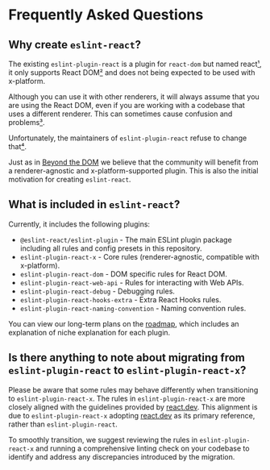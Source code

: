 # Frequently Asked Questions

## Why create `eslint-react`?

The existing `eslint-plugin-react` is a plugin for `react-dom` but named react[¹], it only supports React DOM[²] and does not being expected to be used with x-platform.

Although you can use it with other renderers, it will always assume that you are using the React DOM, even if you are working with a codebase that uses a different renderer. This can sometimes cause confusion and problems[³].

Unfortunately, the maintainers of `eslint-plugin-react` refuse to change that[⁴].

Just as in [Beyond the DOM](https://legacy.reactjs.org/docs/design-principles.html#beyond-the-dom) we believe that the community will benefit from a renderer-agnostic and x-platform-supported plugin. This is also the initial motivation for creating `eslint-react`.

## What is included in `eslint-react`?

Currently, it includes the following plugins:

- `@eslint-react/eslint-plugin` - The main ESLint plugin package including all rules and config presets in this repository.
- `eslint-plugin-react-x` - Core rules (renderer-agnostic, compatible with x-platform).
- `eslint-plugin-react-dom` - DOM specific rules for React DOM.
- `eslint-plugin-react-web-api` - Rules for interacting with Web APIs.
- `eslint-plugin-react-debug` - Debugging rules.
- `eslint-plugin-react-hooks-extra` - Extra React Hooks rules.
- `eslint-plugin-react-naming-convention` - Naming convention rules.

You can view our long-term plans on the [roadmap](/roadmap#plugins-with-ecological-niche-explanation), which includes an explanation of niche explanation for each plugin.

## Is there anything to note about migrating from `eslint-plugin-react` to `eslint-plugin-react-x`?

Please be aware that some rules may behave differently when transitioning to `eslint-plugin-react-x`. The rules in `eslint-plugin-react-x` are more closely aligned with the guidelines provided by [react.dev](https://react.dev). This alignment is due to `eslint-plugin-react-x` adopting [react.dev](https://react.dev) as its primary reference, rather than `eslint-plugin-react`.

To smoothly transition, we suggest reviewing the rules in `eslint-plugin-react-x` and running a comprehensive linting check on your codebase to identify and address any discrepancies introduced by the migration.

[¹]: https://github.com/jsx-eslint/eslint-plugin-react/issues/3423#issuecomment-1930936266
[²]: https://github.com/jsx-eslint/eslint-plugin-react/issues/3423#issuecomment-1314565853
[³]: https://github.com/pmndrs/gltf-react-three/issues/38#issuecomment-2057794974
[⁴]: https://github.com/jsx-eslint/eslint-plugin-react/issues/3423#issuecomment-1314644323
